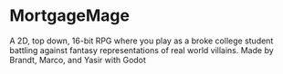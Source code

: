 # MortgageMage
A 2D, top down, 16-bit RPG where you play as a broke college student battling against fantasy representations of real world villains.
Made by Brandt, Marco, and Yasir with Godot
